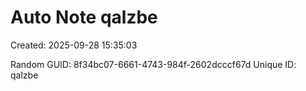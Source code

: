 ﻿# Auto Note qalzbe
Created: 2025-09-28 15:35:03

Random GUID: 8f34bc07-6661-4743-984f-2602dcccf67d
Unique ID: qalzbe

